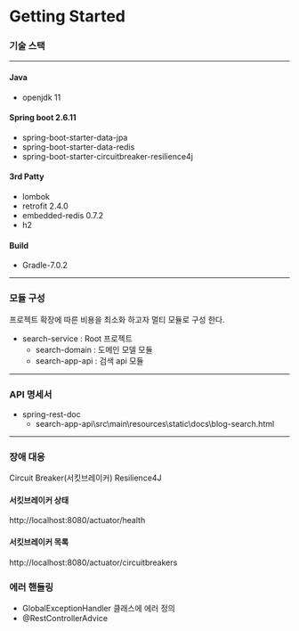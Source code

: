 # Getting Started

### 기술 스택
<hr>

#### Java
 - openjdk 11

#### Spring boot 2.6.11
 - spring-boot-starter-data-jpa
 - spring-boot-starter-data-redis
 - spring-boot-starter-circuitbreaker-resilience4j

#### 3rd Patty
 - lombok
 - retrofit 2.4.0
 - embedded-redis 0.7.2
 - h2
#### Build
 - Gradle-7.0.2

<hr>

### 모듈 구성
프로젝트 확장에 따른 비용을 최소화 하고자 멀티 모듈로 구성 한다.

* search-service : Root 프로젝트
    - search-domain : 도메인 모델 모듈
    - search-app-api : 검색 api 모듈

<hr>

### API 명세서  
* spring-rest-doc
  - search-app-api\src\main\resources\static\docs\blog-search.html

<hr>

### 장애 대응
Circuit Breaker(서킷브레이커) Resilience4J 

#### 서킷브레이커 상태
http://localhost:8080/actuator/health

#### 서킷브레이커 목록
http://localhost:8080/actuator/circuitbreakers

### 에러 핸들링
- GlobalExceptionHandler 클래스에 에러 정의
- @RestControllerAdvice
